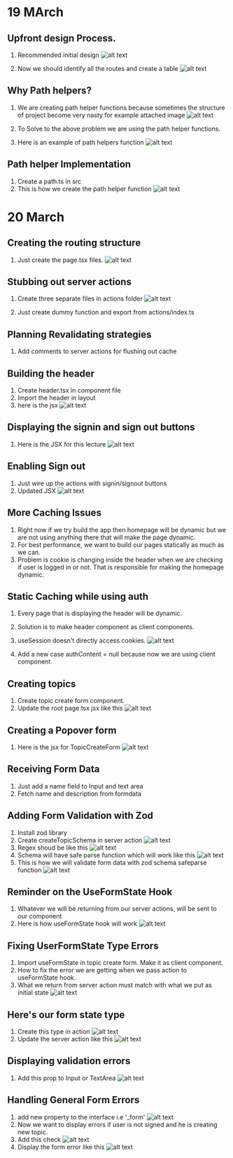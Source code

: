 # 19 MArch

## Upfront design Process.

1. Recommended initial design
   ![alt text](image.png)

2. Now we should identify all the routes and create a table
   ![alt text](image-1.png)

## Why Path helpers?

1. We are creating path helper functions because sometimes the structure of project become very nasty for example attached image
   ![alt text](image-2.png)

2. To Solve to the above problem we are using the path helper functions.
3. Here is an example of path helpers function
   ![alt text](image-3.png)

## Path helper Implementation

1. Create a path.ts in src
2. This is how we create the path helper function
   ![alt text](image-4.png)

# 20 March

## Creating the routing structure

1. Just create the page.tsx files.
   ![alt text](image-5.png)

## Stubbing out server actions

1. Create three separate files in actions folder
   ![alt text](image-6.png)

2. Just create dummy function and export from actions/index.ts

## Planning Revalidating strategies

1. Add comments to server actions for flushing out cache

## Building the header

1. Create header.tsx in component file
2. Import the header in layout
3. here is the jsx
   ![alt text](image-7.png)

## Displaying the signin and sign out buttons

1. Here is the JSX for this lecture
   ![alt text](image-8.png)

## Enabling Sign out

1. Just wire up the actions with signin/signout buttons
2. Updated JSX
   ![alt text](image-9.png)

## More Caching Issues

1. Right now if we try build the app then homepage will be dynamic but we are not using anything there that will make the page dynamic.
2. For best performance, we want to build our pages statically as much as we can.
3. Problem is cookie is changing inside the header when we are checking if user is logged in or not. That is responsible for making the homepage dynamic.

## Static Caching while using auth

1. Every page that is displaying the header will be dynamic.
2. Solution is to make header component as client components.
3. useSession doesn't directly access cookies.
   ![alt text](image-10.png)

4. Add a new case authContent = null because now we are using client component

## Creating topics

1. Create topic create form component.
2. Update the root page.tsx jsx like this
   ![alt text](image-11.png)

## Creating a Popover form

1. Here is the jsx for TopicCreateForm
   ![alt text](image-12.png)

## Receiving Form Data

1. Just add a name field to Input and text area
2. Fetch name and description from formdata

## Adding Form Validation with Zod

1. Install zod library
2. Create createTopicSchema in server action
   ![alt text](image-14.png)
3. Regex shoud be like this
   ![alt text](image-13.png)
4. Schema will have safe parse function which will work like this
   ![alt text](image-15.png)
5. This is how we will validate form data with zod schema safeparse function
   ![alt text](image-16.png)

## Reminder on the UseFormState Hook

1. Whatever we will be returning from our server actions, will be sent to our component
2. Here is how useFormState hook will work
   ![alt text](image-17.png)

## Fixing UserFormState Type Errors

1. Import useFormState in topic create form. Make it as client component.
2. How to fix the error we are getting when we pass action to useFormState hook.
3. What we return from server action must match with what we put as initial state
   ![alt text](image-18.png)

## Here's our form state type

1. Create this type in action
   ![alt text](image-19.png)
2. Update the server action like this
   ![alt text](image-20.png)

## Displaying validation errors

1. Add this prop to Input or TextArea
   ![alt text](image-21.png)

## Handling General Form Errors

1. add new property to the interface i.e '\_form'
   ![alt text](image-22.png)
2. Now we want to display errors if user is not signed and he is creating new topic.
3. Add this check
   ![alt text](image-23.png)
4. Display the form error like this
   ![alt text](image-24.png)
